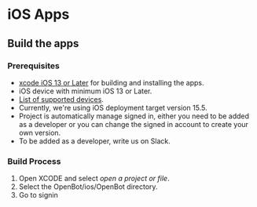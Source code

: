 # iOS Apps

[//]: # (## Features)

## Build the apps

### Prerequisites

- [xcode iOS 13 or Later](https://developer.apple.com/xcode/) for building and installing the apps.
- iOS device with minimum iOS 13 or Later.
- [List of supported devices](https://support.apple.com/en-in/guide/iphone/iphe3fa5df43/ios).
- Currently, we're using iOS deployment target version 15.5.
- Project is automatically manage signed in, either you need to be added as a developer or you can change the signed in account to create your own version.
- To be added as a developer, write us on Slack.


### Build Process

1. Open XCODE and select *open a project or file*.
2. Select the OpenBot/ios/OpenBot directory.
3. Go to signin